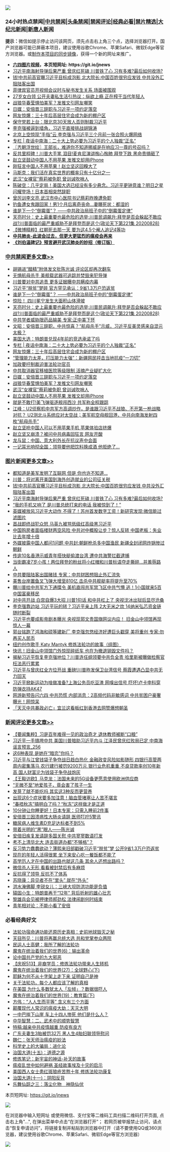 ![](https://raw.githubusercontent.com/fqnews/bnews/master/64photo/fqnews-qr.jpg)

<div id="tt">
<h3>24小时热点禁闻|<a href="#%E4%B8%AD%E5%85%B1%E7%A6%81%E9%97%BB%E6%9B%B4%E5%A4%9A%E6%96%87%E7%AB%A0">中共禁闻</a>|<a href="#%E5%9B%BE%E7%89%87%E6%96%B0%E9%97%BB%E6%9B%B4%E5%A4%9A%E6%96%87%E7%AB%A0">头条禁闻</a>|<a href="#%E6%96%B0%E9%97%BB%E8%AF%84%E8%AE%BA%E6%9B%B4%E5%A4%9A%E6%96%87%E7%AB%A0">禁闻评论|<a href="#%E5%BF%85%E7%9C%8B%E7%BB%8F%E5%85%B8%E5%A5%BD%E6%96%87">经典必看|<a href="/video.md#%E7%A6%81%E7%89%87%E7%B2%BE%E9%80%89">禁片精选</a>|<a href="https://github.com/fqnews/djy/blob/master/gb/nf1351518.md#1">大纪元新闻</a>|<a href="https://github.com/fqnews/ntdtv/blob/master/gb/prog204.md#1">新唐人新闻</a></h3>
<div><b>提示：</b>微信如提示停止访问该网页，须先点击右上角三个点，选择浏览器打开。国产浏览器可能已屏蔽本项目，建议使用谷歌Chrome、苹果Safari、微软Edge等官方浏览器。或<a href="https://github.com/fqnews/bnews/blob/master/%E5%88%B6%E4%BD%9Cgit%E7%A6%81%E9%97%BB%E9%95%9C%E5%83%8F.md">制作本项目的同步镜像</a>，获得一个新的网址来推广。</div>
<ul>
<li><b><a href="http://d1.bdrive.tk/64.mp4" target="_blank">六四图片视频</a>，本页短网址: https://git.io/jnews</b></li>
<li><a href="/topimagenews/20200828/1387239.md">习近平南海射导弹后果严重 曾庆红死磕 川普铁了心 习有多难?最后如何收场?</a></li>
<li><a href="/topimagenews/20200828/1387286.md">钱!中共前高官曝习近平目标成泡影 北大院长:中国百姓很穷应发钱 中共没外汇阻陆客出国</a></li>
<li><a href="/baitai/20200828/1387234.md">菲律宾官员开视频会议时与秘书发生关系 场面被围观</a></li>
<li><a href="/funmedia/20200829/1387511.md">27岁女白领 公开夫妻私生活引热议：纵欲上瘾 正在榨干当代年轻人</a></li>
<li><a href="/cbnews/20200828/1387272.md">战狼华春莹惧怕美军？发推文引网友嘲笑</a></li>
<li><a href="/cbnews/20200828/1387273.md">日媒：安倍晋三辞职与习近平一项约定落空</a></li>
<li><a href="/cbnews/20200829/1387453.md">网友惊爆：三十年后高层住宅会成为新的棚户区</a></li>
<li><a href="/cnnews/20200829/1387455.md">保守党若上台：限北京30天放人否则制裁习近平</a></li>
<li><a href="/bannedvideo/20200829/1387573.md">李克强被逼到墙角，习近平直接挑战胡锦涛</a></li>
<li><a href="/comments/20200828/1387226.md">北京上空惊现“手指”云 李克强与习近平三个月前一张合照火爆网络</a></li>
<li><a href="/cbnews/20200829/1387480.md">专栏 | 夜话中南海：二十大上势必要为习近平的个人独裁“正名“</a></li>
<li><a href="/ssgc/20200829/1387450.md">〖兲朝浮世绘〗王部长，难道你不知道挪威是在响应习一尊的号召吗？</a></li>
<li><a href="/cnnews/20200828/1387353.md">反共里程碑！川普大手笔 泪目!麦肯尼演讲掏心掏肺 拜登下跌 黑命贵搞砸了</a></li>
<li><a href="/cbnews/20200828/1387261.md">赵立坚鼓动中国人不用苹果 发推文却用iPhone</a></li>
<li><a href="/cnnews/20200829/1387565.md">刚狂言中国人不用苹果！赵立坚这回糗大了</a></li>
<li><a href="/cnnews/20200829/1387477.md">马斯克：我们活在真实世界的概率只有十亿分之一</a></li>
<li><a href="/cbnews/20200828/1387271.md">武汉“女裸官”蔡莉被免职 曾训诫吹哨人</a></li>
<li><a href="/bannedvideo/20200829/1387472.md">陈破空：几乎定局！美国大选已经没有多少悬念。习近平更钟意谁？明日之星闪耀登场！日本首相突然辞职</a></li>
<li><a href="/headline/20200828/1387219.md">曾厉训李文亮 武汉市中心医院书记蔡莉昨晚遭免职</a></li>
<li><a href="/funmedia/20200829/1387494.md">钓鱼遭女鬼跟回家！男1个月后离奇丧命…妻曝死状：都湿的</a></li>
<li><a href="/cbnews/20200829/1387603.md">谁是下一个“倒霉蛋”？ ——中共政治局班子中的“倒霉蛋定律”</a></li>
<li><a href="/cbnews/20200829/1387570.md">天亮时分：史上最重要也最危险的选举;川普民调飙升;拜登是否会躲起不敢应战?川普面临的最严重威胁不是拜登而是这个(政论天下第221集 20200828)</a></li>
<li><a href="/comments/20200828/1387275.md">【微博精粹】红朝死去那一天 要为这4.5个阉人追记4等功</a></li>
<li><b><a href="/comments/20200211/1275071.md" target="_blank">中共肺炎-此波会过去，但更大更猛烈的瘟疫会再来</a></b></li>
<li><b><a href="/comments/20200207/1272816.md" target="_blank">《刘伯温碑记》预言避开武汉肺炎的妙招（修订版）</a></b></li>
</ul>
</div>

<div class="catlist">
<h3><a href="/cbnews/" target="_blank">中共禁闻</a><span><a href="/cbnews/" target="_blank" rel="nofollow">更多文章>></a></span></h3>
<ul>
<li><a href="/cbnews/20200829/1387641.md" target="_blank">胡锡进“醋精”附体发文批陈光诚 评论区却再次翻车</a></li>
<li><a href="/cbnews/20200829/1387630.md" target="_blank">无惧航母杀手 美舰载武器可追踪并焚毁来犯导弹</a></li>
<li><a href="/cbnews/20200829/1387607.md" target="_blank">川普要对中共追责 更多证据曝中共瞒疫内幕</a></li>
<li><a href="/cbnews/20200829/1387606.md" target="_blank">习近平“脱贫”梦碎 官方罕见承认：9省1.3万户恐返贫</a></li>
<li><a href="/cbnews/20200829/1387603.md" target="_blank">谁是下一个“倒霉蛋”？ ——中共政治局班子中的“倒霉蛋定律”</a></li>
<li><a href="/cbnews/20200829/1387574.md" target="_blank">惊险！ 四川冕宁发生大面积山体滑坡</a></li>
<li><a href="/cbnews/20200829/1387570.md" target="_blank">天亮时分：史上最重要也最危险的选举;川普民调飙升;拜登是否会躲起不敢应战?川普面临的最严重威胁不是拜登而是这个(政论天下第221集 20200828)</a></li>
<li><a href="/cbnews/20200829/1387520.md" target="_blank">中共学者威胁限药品输美 专家:正中美下怀</a></li>
<li><a href="/cbnews/20200829/1387513.md" target="_blank">文昭：安倍晋三辞职，中共惊喜？“航母杀手”示威，习近平反美灵感来自混元太极？</a></li>
<li><a href="/cbnews/20200829/1387486.md" target="_blank">美国大选：特朗普兑现4年前的竞选承诺了吗</a></li>
<li><a href="/cbnews/20200829/1387480.md" target="_blank">专栏 | 夜话中南海：二十大上势必要为习近平的个人独裁“正名“</a></li>
<li><a href="/cbnews/20200829/1387453.md" target="_blank">网友惊爆：三十年后高层住宅会成为新的棚户区</a></li>
<li><a href="/cbnews/20200829/1387433.md" target="_blank">“管理能力太差，打压能力太强”：新疆网民抨击当地抗疫“一刀切”</a></li>
<li><a href="/cbnews/20200828/1387198.md" target="_blank">加政要吁制裁迫害法轮功官员</a></li>
<li><a href="/cbnews/20200828/1387199.md" target="_blank">中共取消器官移植医院等级限制 活摘产业疑扩大化</a></li>
<li><a href="/cbnews/20200828/1387273.md" target="_blank">日媒：安倍晋三辞职与习近平一项约定落空</a></li>
<li><a href="/cbnews/20200828/1387272.md" target="_blank">战狼华春莹惧怕美军？发推文引网友嘲笑</a></li>
<li><a href="/cbnews/20200828/1387271.md" target="_blank">武汉“女裸官”蔡莉被免职 曾训诫吹哨人</a></li>
<li><a href="/cbnews/20200828/1387261.md" target="_blank">赵立坚鼓动中国人不用苹果 发推文却用iPhone</a></li>
<li><a href="/cbnews/20200828/1387207.md" target="_blank">就是不敢打!美飞弹驱逐舰闯西沙 共军称全程跟踪</a></li>
<li><a href="/cbnews/20200828/1387202.md" target="_blank">江峰：U2侦察机中共军方高调炒作，是谁跟习近平不战狼、不开第一枪战略对抗？ U2测北斗系统应对太空战；美军航空母舰回港，中共向南海发射四枚“航母杀手”</a></li>
<li><a href="/cbnews/20200828/1387165.md" target="_blank">赵立坚呛中国人可以不用苹果手机 苹果体验店挤爆</a></li>
<li><a href="/cbnews/20200828/1387155.md" target="_blank">赵立坚又崩溃？被问中共病毒回狂言 网友开酸</a></li>
<li><a href="/cbnews/20200828/1387099.md" target="_blank">龙与鼠：中国、意大利外长在抗议声中会面</a></li>
<li><a href="/cbnews/20200828/1387086.md" target="_blank">一记耳光响彻全国：领导要他把饮料换成酒 他拒绝了&#8230;</a></li>

</ul>
</div>
<div class="catlist">
<h3><a href="/topimagenews/" target="_blank">图片新闻</a><span><a href="/topimagenews/" target="_blank" rel="nofollow">更多文章>></a></span></h3>
<ul>
<li><a href="/topimagenews/20200829/1387697.md" target="_blank">都知道是美军发明了互联网 但是 你也许不知道…</a></li>
<li><a href="/topimagenews/20200829/1387452.md" target="_blank">川普：将对离开美国到海外创造就业的公司征关税</a></li>
<li><a href="/topimagenews/20200828/1387286.md" target="_blank">钱!中共前高官曝习近平目标成泡影 北大院长:中国百姓很穷应发钱 中共没外汇阻陆客出国</a></li>
<li><a href="/topimagenews/20200828/1387239.md" target="_blank">习近平南海射导弹后果严重 曾庆红死磕 川普铁了心 习有多难?最后如何收场?</a></li>
<li><a href="/topimagenews/20200828/1387154.md" target="_blank">“我的手机又响了 是川普总统打来的电话 我被惊到了！”</a></li>
<li><a href="/topimagenews/20200827/1386825.md" target="_blank">英媒被放风习近平大动作 不得了！苏州首发数字工资！新研究发现:微信能过滤图片</a></li>
<li><a href="/topimagenews/20200827/1386824.md" target="_blank">首战即终战犯众怒 马英九被骂低级红高级黑习近平</a></li>
<li><a href="/topimagenews/20200827/1386771.md" target="_blank">中国购房者面临楼财两空风险 中共对中概股让步？惊人反转 中国老板：失业比去年增十倍</a></li>
<li><a href="/topimagenews/20200827/1386697.md" target="_blank">外媒披露中国人都问1问题 中共封:朝鲜枪杀多中国渔民 新疆全封闭网炸锅惨过朝鲜</a></li>
<li><a href="/topimagenews/20200827/1386650.md" target="_blank">传逾10名香港示威青年搭快艇偷渡台湾 遭中共海警拦截逮捕</a></li>
<li><a href="/topimagenews/20200827/1386649.md" target="_blank">当街霸凌7岁小孩！两位拜登的粉丝将小红帽和川普标语夺走撕碎…并羞辱路人</a></li>
<li><a href="/topimagenews/20200827/1386619.md" target="_blank">中共要阻陆客出国赌钱 专家：中共财困想阻止外汇流失</a></li>
<li><a href="/topimagenews/20200827/1386557.md" target="_blank">美售台岸置鱼叉飞弹大增至810亿 击杀中共舰艇率将提升至70%</a></li>
<li><a href="/topimagenews/20200827/1386288.md" target="_blank">曝川普给中共军方下通牒令 美机直闯共军禁飞区中共气懵 逃！1小国就来5百中国富豪移民</a></li>
<li><a href="/topimagenews/20200826/1386183.md" target="_blank">对中共开战 白宫自爆3大招 川普1句话 和中共杠上了 央视沈冰出狱后显尽沧桑</a></li>
<li><a href="/topimagenews/20200826/1386158.md" target="_blank">李克强靠边站 习近平玩的转？习近平亲上阵 2大无米之炊 14纳米弘芯资金链随时断裂</a></li>
<li><a href="/topimagenews/20200825/1385728.md" target="_blank">习近平也要成影帝剧本曝光 央视现郭文贵国旗网议内应！ 旧金山中领馆再现惊人一幕</a></li>
<li><a href="/topimagenews/20200825/1385626.md" target="_blank">郭台铭跑了鸿海和硕等建新厂 李克强忽悠经济好遭巨头戳穿 美将重创 专家:勿再买人民币</a></li>
<li><a href="/comments/20200825/1385430.md" target="_blank">纽约创作歌手 Katy Mantyk 修炼法轮功的故事（组图）</a></li>
<li><a href="/topimagenews/20200825/1385377.md" target="_blank">快讯！旧金山中领馆门外惊现碎纸车 也在为撤退销毁文件吗？</a></li>
<li><a href="/topimagenews/20200824/1385240.md" target="_blank">揭秘习近平恢复李克强地位？川普连任纲领要中共负全责 哈里斯被曝做检察官枉法恶行累累</a></li>
<li><a href="/topimagenews/20200824/1385155.md" target="_blank">习近平与曾庆红全方位开战 重磅!川普昨发保卫台湾信号 蔡霞遭遇凸显中共无力回天</a></li>
<li><a href="/topimagenews/20200824/1385133.md" target="_blank">习近平掀新运动为啥做准备?上海公务员吃豆渣 网嗅出信号 吓坏!卢卡申科穿防弹衣持AK47</a></li>
<li><a href="/topimagenews/20200823/1384619.md" target="_blank">网游新预告闪六四 中共恐慌 内部消息：2高频代码非敏感词 中共贫困户豪奢曝光！网惊呆</a></li>
<li><a href="/topimagenews/20200823/1384618.md" target="_blank">「天灭中共暴政必亡」宜兰这看板红到香港去网赞爆想朝圣</a></li>

</ul>
</div>
<div class="catlist">
<h3><a href="/comments/" target="_blank">新闻评论</a><span><a href="/comments/" target="_blank" rel="nofollow">更多文章>></a></span></h3>
<ul>
<li><a href="/comments/20200829/1387698.md" target="_blank">【要闻集粹】习是百年难得一见的政治奇才 退休教师被断“口粮”</a></li>
<li><a href="/comments/20200829/1387680.md" target="_blank">习近平一手搞垮中共 美国川普暗助习近平内斗 江泽民曾庆红败局已定 中南海谣言预言_256</a></li>
<li><a href="/comments/20200829/1387679.md" target="_blank">这6种表现 是她在“暗恋”你吗？</a></li>
<li><a href="/comments/20200829/1387671.md" target="_blank">习近平与江曾钱袋子争夺战日趋白热化 金融政变风险如影随形 四银行高管两周内密集落马 农行建行被罚9200万元 银行业危机重重 不良贷款率创10年新高 国人财富沦为钱袋子争夺战炮灰</a></li>
<li><a href="/comments/20200829/1387668.md" target="_blank">【王毅访欧】马克龙：法国未来的5G设备更愿意使用欧洲供应商</a></li>
<li><a href="/comments/20200829/1387667.md" target="_blank">“无微不至”地爱孩子，竟会害了孩子一生</a></li>
<li><a href="/comments/20200829/1387666.md" target="_blank">发芽了就不能吃吗 其实这3种反而更营养</a></li>
<li><a href="/comments/20200829/1387665.md" target="_blank">出现这6个症状要多加注意！脑血管堵塞让人苦不堪言</a></li>
<li><a href="/comments/20200829/1387664.md" target="_blank">“春捂秋冻”搞明白了吗？“秋冻”这样做才是正道</a></li>
<li><a href="/comments/20200829/1387663.md" target="_blank">10分钟让你睡更好！日本专家：只需入睡前2件事</a></li>
<li><a href="/comments/20200829/1387662.md" target="_blank">安倍晋三因溃疡性大肠炎请辞 医师叮咛5警讯</a></li>
<li><a href="/comments/20200829/1387661.md" target="_blank">糖尿病人维生素D充足达标者不到5%</a></li>
<li><a href="/comments/20200829/1387660.md" target="_blank">带着光明的“黑”眼人——陈光诚</a></li>
<li><a href="/comments/20200829/1387643.md" target="_blank">安倍旧疾复发请辞多国关慰 中共寥寥数语打发</a></li>
<li><a href="/comments/20200829/1387631.md" target="_blank">考不上清华北大 连去街道办都“不够格”？</a></li>
<li><a href="/comments/20200829/1387604.md" target="_blank">反习势力蠢蠢欲动？薄熙来旧部戳破习近平“脱贫”梦 公开9省1.3万户恐返贫</a></li>
<li><a href="/comments/20200829/1387602.md" target="_blank">现在的年轻人活得很累 坐下来安心吃一餐饭都不能了</a></li>
<li><a href="/comments/20200829/1387601.md" target="_blank">高学历人才在中国的出路也就这几条 其余人还想出路吗？</a></li>
<li><a href="/comments/20200829/1387600.md" target="_blank">微信杀人无形 看看被封禁后有多麻烦</a></li>
<li><a href="/comments/20200829/1387599.md" target="_blank">反抗得了领导 反抗不了体系</a></li>
<li><a href="/comments/20200829/1387598.md" target="_blank">苏晓康：异见者不在“里头” 就在“外头”</a></li>
<li><a href="/comments/20200829/1387586.md" target="_blank">洪水淹佛脚 李锐女儿：三峡大坝防洪功能是负值</a></li>
<li><a href="/comments/20200829/1387583.md" target="_blank">辕固小生：特朗普再干“12年” 背后折射的雄心壮志</a></li>
<li><a href="/comments/20200829/1387582.md" target="_blank">黎雄兵会见被押律师郝劲松 法律闹剧何时结束</a></li>
<li><a href="/comments/20200829/1387581.md" target="_blank">青年相对论：不能小看了安倍</a></li>

</ul>
</div>

<div class="catlist">
<h3>必看经典好文</h3>
<ul>
<li><a href="/tculture/20121025/73069.md" target="_blank">法轮功宿命通功能还原历史真相：史前地球毁灭之秘</a></li>
<li><a href="/comments/20200816/1381118.md" target="_blank">天目所见：川普将再赢总统大选 共和党掌参众两院</a></li>
<li><a href="/ccpdope/20200729/1369047.md" target="_blank">民运人士高健：我所了解的法轮功</a></li>
<li><a href="/topimagenews/20180524/947358.md" target="_blank">魔鬼在统治着我们的世界(6)：输出革命</a></li>
<li><a href="/comments/20200717/1361899.md" target="_blank">论中国共产党的九大邪恶</a></li>
<li><a href="/cbnews/20200518/1330564.md" target="_blank">【庆祝513】非裔学员：修炼法轮功带来人生转机</a></li>
<li><a href="/comments/20181224/1052333.md" target="_blank">魔鬼在统治着我们的世界(27)：全球野心(下)</a></li>
<li><a href="/ccpdope/20190803/1168965.md" target="_blank">耶稣为何不从十字架上走下来 证明自己是神</a></li>
<li><a href="/topimagenews/20161125/619230.md" target="_blank">关于法轮功，每个人都应该了解的真相</a></li>
<li><a href="/comments/20200427/1319933.md" target="_blank">在美国 为什么多数犹太人「左倾」？数据很吓人</a></li>
<li><a href="/comments/20180716/972458.md" target="_blank">魔鬼在统治着我们的世界(19)：教育篇(下)</a></li>
<li><a href="/comments/20200720/1363377.md" target="_blank">方伟：“人人生而平等” 含义有三个方面</a></li>
<li><a href="/comments/20200619/783185.md" target="_blank">颠覆现代人常识的瘟疫大劫：天灭大明</a></li>
<li><a href="/cbnews/20200611/1343057.md" target="_blank">一中巴摔下山崖 车上十四人惨死 他们是什么人？</a></li>
<li><a href="/comments/20200605/783249.md" target="_blank">中华智慧：二、武术中的顺势智慧</a></li>
<li><a href="/ccpdope/20200425/1319297.md" target="_blank">特稿:越亲中共疫情越重 防疫有良方</a></li>
<li><a href="/cbnews/20200611/1343037.md" target="_blank">广东夫妻生3胎被罚32万 黑人生4胎妇联领导慰问</a></li>
<li><a href="/comments/20200224/1282494.md" target="_blank">魏仁：张天师治瘟疫的妙法</a></li>
<li><a href="/comments/20200605/783246.md" target="_blank">科学史上的大骗局：进化论</a></li>
<li><a href="/topimagenews/20180322/917868.md" target="_blank">治国大道(十五)：道德之源</a></li>
<li><a href="/comments/20190418/1115565.md" target="_blank">修炼笔记：新宇宙的神话-补天的故事</a></li>
<li><a href="/comments/20200618/1346823.md" target="_blank">瘟疫乱世中如何避祸 圣经故事埃及十灾的启示</a></li>
<li><a href="/comments/20190126/1070164.md" target="_blank">美国西人女士患红斑狼疮苦熬十年 修炼法轮功康复</a></li>
<li><a href="/cbnews/20180317/915893.md" target="_blank">治国大道(十一)：阴阳反背</a></li>
<li><a href="/tculture/20190101/1056889.md" target="_blank">乐舞仙踪之三：落尘化物　神隐仙伏</a></li>

</ul>
</div>

本页短网址: https://git.io/jnews

![](https://raw.githubusercontent.com/fqnews/bnews/master/64photo/fqnews-qr.jpg)

在浏览器中输入短网址 或使用微信、支付宝等二维码工具扫描二维码打开页面, 点击右上角"...", 在弹出菜单中点击“在浏览器打开”； 若网页被举报禁止访问，请点击“恢复申请访问”，将链接复制并粘贴到浏览器中打开（请不要使用QQ或360浏览器，建议使用谷歌Chrome、苹果Safari、微软Edge等官方浏览器）

![](https://raw.githubusercontent.com/fqnews/bnews/master/64photo/wx.jpg)